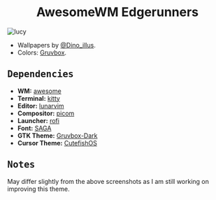 <h1 align='center'>
  AwesomeWM Edgerunners
</h1>

![lucy](https://github.com/mx3th/dots/assets/97992750/77ed724f-3188-4efa-a40c-83019ceb819a)

- Wallpapers by [@Dino_illus](https://twitter.com/Dino_illus).
- Colors: [Gruvbox](https://github.com/morhetz/gruvbox).

<!-- Dependencies -->
## <samp><b>Dependencies</b></samp>

- **WM:** [awesome](https://github.com/awesomeWM/awesome)
- **Terminal:** [kitty](https://github.com/kovidgoyal/kitty)
- **Editor:** [lunarvim](https://github.com/LunarVim/LunarVim)
- **Compositor:** [picom](https://github.com/yshui/picom)
- **Launcher:** [rofi](https://github.com/davatorium/rofi)
- **Font:** [SAGA](https://github.com/SAGAtheme/SAGAfont)
- **GTK Theme:** [Gruvbox-Dark](https://github.com/Fausto-Korpsvart/Gruvbox-GTK-Theme)
- **Cursor Theme:** [CutefishOS](https://github.com/cutefishos/cursor-themes)

<!-- Notes -->
## <samp><b>Notes</b></samp>
May differ slightly from the above screenshots as I am still working on improving this theme.
